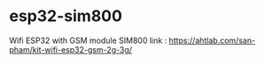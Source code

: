 # esp32-sim800
Wifi ESP32 with GSM module SIM800
link : https://ahtlab.com/san-pham/kit-wifi-esp32-gsm-2g-3g/
